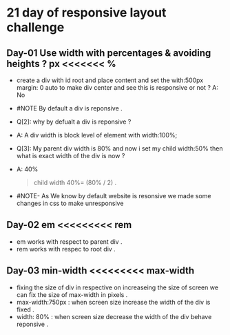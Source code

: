 # 21 day of responsive layout challenge

## Day-01 Use width with percentages & avoiding heights ? px <<<<<<< %

- create a div with id root and place content and set the with:500px margin: 0 auto to make div center and see this is responsive or not ?
  A: No
- #NOTE By default a div is reponsive .
- Q[2]: why by defualt a div is reponsive ?
- A: A div width is block level of element with width:100%;

- Q[3]: My parent div width is 80% and now i set my child width:50% then what is exact width of the div is now ?
- A: 40%

  > child width 40%= (80% / 2) .

- #NOTE- As We know by default website is resonsive we made some changes in css to make unresponsive

## Day-02 em <<<<<<<<< rem

- em works with respect to parent div .
- rem works with respec to root div .

## Day-03 min-width <<<<<<<<< max-width

- fixing the size of div in respective on increaseing the size of screen we can fix the size of max-width in pixels .
- max-width:750px : when screen size increase the width of the div is fixed .
- width: 80% : when screen size decrease the width of the div behave reponsive .

